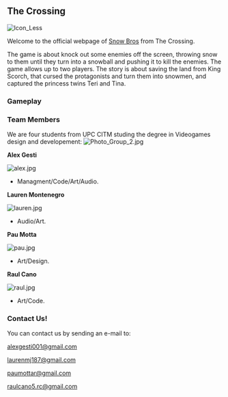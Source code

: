## **The Crossing**

![Icon_Less](https://github.com/paumotta/snow_Bros_Website/blob/master/FOTOS/Icon_Less.png)

Welcome to the official webpage of [Snow Bros](https://github.com/alexgesti/Snow-Bros.-Nick-and-Tom) from The Crossing.

The game is about knock out some enemies off the screen, throwing snow to them until they turn into a snowball and pushing it to kill the enemies. The game allows up to two players.
The story is about saving the land from King Scorch, that cursed the protagonists and turn them into snowmen, and captured the princess twins Teri and Tina.

### Gameplay






### Team Members

We are four students from UPC CITM studing the degree in Videogames design and developement:
![Photo_Group_2.jpg](https://github.com/paumotta/snow_Bros_Website/blob/master/FOTOS/Photo_Group_2.jpg)

**Alex Gesti**

![alex.jpg](https://github.com/paumotta/snow_Bros_Website/blob/master/FOTOS/alex.jpg)

+ Managment/Code/Art/Audio.

 
**Lauren Montenegro**  

![lauren.jpg](https://github.com/paumotta/snow_Bros_Website/blob/master/FOTOS/lauren.jpg)

+ Audio/Art.


**Pau Motta** 

![pau.jpg](https://github.com/paumotta/snow_Bros_Website/blob/master/FOTOS/io.jpg)
+ Art/Design.


**Raul Cano**

![raul.jpg](https://github.com/paumotta/snow_Bros_Website/blob/master/FOTOS/ercani.jpg)
+ Art/Code.




### Contact Us!

You can contact us by sending an e-mail to:

alexgesti001@gmail.com

laurenmj187@gmail.com

paumottar@gmail.com

raulcano5.rc@gmail.com
